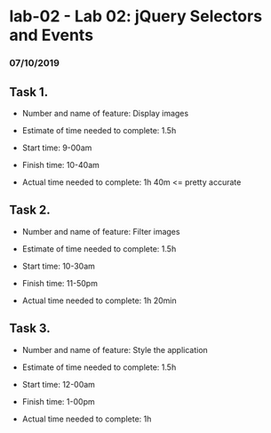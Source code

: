 # lab-02 - Lab 02: jQuery Selectors and Events
### 07/10/2019

## Task 1.

* Number and name of feature: Display images

* Estimate of time needed to complete: 1.5h

* Start time: 9-00am

* Finish time: 10-40am 

* Actual time needed to complete:  1h 40m <= pretty accurate
 
 
## Task 2.

* Number and name of feature: Filter images

* Estimate of time needed to complete: 1.5h

* Start time: 10-30am

* Finish time: 11-50pm 

* Actual time needed to complete:  1h 20min
 
 
## Task 3.

* Number and name of feature: Style the application

* Estimate of time needed to complete: 1.5h

* Start time: 12-00am

* Finish time: 1-00pm 

* Actual time needed to complete: 1h 
